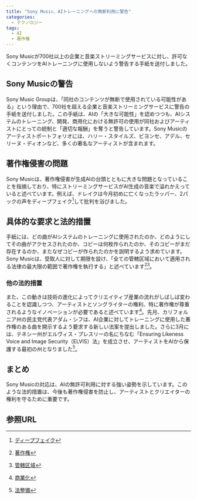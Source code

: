 ```yaml
---
title: "Sony Music、AIトレーニングへの無断利用に警告"
categories:
  - テクノロジー
tags:
  - AI
  - 著作権
---
```


Sony Musicが700社以上の企業と音楽ストリーミングサービスに対し、許可なくコンテンツをAIトレーニングに使用しないよう警告する手紙を送付しました。

## Sony Musicの警告

Sony Music Groupは、「同社のコンテンツが無断で使用されている可能性がある」という理由で、700社を超える企業と音楽ストリーミングサービスに警告の手紙を送付しました。この手紙は、AIの「大きな可能性」を認めつつも、AIシステムのトレーニング、開発、商用化における無許可の使用が同社およびアーティストにとっての統制と「適切な報酬」を奪うと警告しています。Sony Musicのアーティストポートフォリオには、ハリー・スタイルズ、ビヨンセ、アデル、セリーヌ・ディオンなど、多くの著名なアーティストが含まれます。

## 著作権侵害の問題

Sony Musicは、著作権侵害が生成AIの台頭とともに大きな問題となっていることを指摘しており、特にストリーミングサービスがAI生成の音楽で溢れかえっていると述べています。例えば、ドレイクは今月初めに亡くなったラッパー、2パックの声をディープフェイク[^5]して批判を浴びました。

## 具体的な要求と法的措置

手紙には、どの曲がAIシステムのトレーニングに使用されたのか、どのようにしてその曲がアクセスされたのか、コピーは何枚作られたのか、そのコピーがまだ存在するのか、またなぜコピーが作られたのかを説明するよう求めています。Sony Musicは、受取人に対して期限を設け、「全ての管轄区域において適用される法律の最大限の範囲で著作権を執行する」と述べています[^2][^6]。

### 他の法的措置

また、この動きは技術の進化によってクリエイティブ産業の流れがしばしば変わることを認識しつつ、アーティストとソングライターの権利、特に著作権が尊重されるようなイノベーションが必要であると述べています[^7]。先月、カリフォルニア州の民主党代表アダム・シフは、AI企業に対してトレーニングに使用した著作権のある曲を開示するよう要求する新しい法案を提出しました。さらに3月には、テネシー州がエルヴィス・プレスリーの名にちなむ「Ensuring Likeness Voice and Image Security（ELVIS）法」を成立させ、アーティストをAIから保護する最初の州となりました[^8]。

## まとめ

Sony Musicの対応は、AIの無許可利用に対する強い姿勢を示しています。このような法的措置は、今後も著作権侵害を防止し、アーティストとクリエイターの権利を守るために重要です。

## 参照URL

[^1]: [AI学習データ](https://macro-send.com/blog/ai-trainingdata#:~:text=AI%E5%AD%A6%E7%BF%92%E3%83%87%E3%83%BC%E3%82%BF%E3%81%A8%E3%81%AF%E3%80%81%E6%A9%9F%E6%A2%B0%E5%AD%A6%E7%BF%92%EF%BC%88%E6%95%99%E5%B8%AB%E3%81%82%E3%82%8A%E5%AD%A6%E7%BF%92,data%EF%BC%89%E3%81%A8%E3%82%82%E5%91%BC%E3%81%B0%E3%82%8C%E3%81%BE%E3%81%99%E3%80%82)
[^2]: [著作権](https://kaikoku.blam.co.jp/client/digimaguild/knowledge/affiliate/1521)
[^3]: [著作権侵害](https://eow.alc.co.jp/search?q=infringement)
[^4]: [メタデータ](https://developer.mozilla.org/ja/docs/Glossary/Metadata#:~:text=%E3%83%A1%E3%82%BF%E3%83%87%E3%83%BC%E3%82%BF%E3%81%A8%E3%81%AF%20%E2%80%94%20%E6%9C%80%E3%82%82,%E3%82%82%E5%90%AB%E3%82%93%E3%81%A7%E3%81%84%E3%81%BE%E3%81%99%E3%80%82)
[^5]: [ディープフェイク](https://aismiley.co.jp/ai_news/deepfake/)
[^6]: [管轄区域](https://eow.alc.co.jp/search?q=jurisdiction)
[^7]: [商業化](https://eow.alc.co.jp/search?q=commercialization)
[^8]: [法整備](https://eow.alc.co.jp/search?q=legislation)